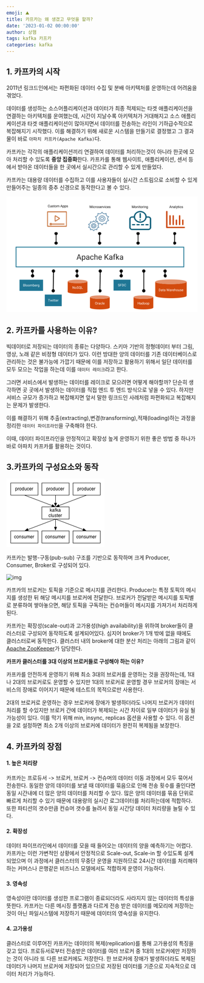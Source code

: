 ```yaml
---
emoji: ⛰
title: 카프카는 왜 생겼고 무엇을 할까?
date: '2023-01-02 00:00:00'
author: 상햄
tags: kafka 카프카
categories: kafka
---
```




## 1. 카프카의 시작

2011년 링크드인에서는 파편화된 데이터 수집 및 분배 아키텍처를 운영하는데 어려움을 겪었다.

데이터를 생성하는 소스어플리케이션과 데이터가 최종 적제되는 타겟 애플리케이션을 연결하는 아키텍처를 운여했는데, 시간이 지날수록 아키텍처가 거대해지고 소스 애플리케이션과 타겟 애플리케이션이 많아지면서 데이터를 전송하는 라인이 기하급수적으로 복잡해지기 시작했다. 이를 해결하기 위해 새로운 시스템을 만들기로 결정했고 그 결과물이 바로 `아파치 카프카(Apache Kafka)`다.

카프카는 각각의 애플리케이션끼리 연결하여 데이터를 처리하는것이 아니라 한곳에 모아 처리할 수 있도록 **중앙 집중화**한다. 카프카를 통해 웹사이트, 애플리케이션, 센서 등에서 받아온 데이터들을 한 곳에서 실시간으로 관리할 수 있게 만들었다.  

카프카는 대용량 데이터를 수집하고 이를 사용자들이 실시간 스트림으로 소비할 수 있게 만들어주는 일종의 중추 신경으로 동작한다고 볼 수 있다.

![img](./kafka_architecture.png)



## 2. 카프카를 사용하는 이유?

빅데이터로 저장되는 데이터의 종류는 다양하다. 스키마 기반의 정형데이터 부터 그림, 영상, 노래 같은 비정형 데이터가 있다. 이런 방대한 양의 데이터를 기존 데이터베이스로 관리하는 것은 불가능에 가깝기 때문에 이를 저장하고 활용하기 위해서 일단 데이터를 모두 모으는 작업을 하는데 이를 `데이터 레이크`라고 한다.

그러면 서비스에서 발생하는 데이터를 레이크로 모으려면 어떻게 해야할까? 단순히 생각하면 곳 곳에서 발생하는 데이터를 직접 엔드 투 엔드 방식으로 넣을 수 있다. 하지만 서비스 규모가 증가하고 복잡해지면 앞서 말한 링크드인 사례처럼 파편화되고 복잡해지는 문제가 발생한다.

이를 해결하기 위해 추출(extracting),변경(transforming),적재(loading)하는 과정을 정리한 `데이터 파이프라인`을 구축해야 한다.

이때, 데이터 파이프라인을 안정적이고 확장성 높게 운영하기 위한 좋은 방법 중 하나가 바로 아파치 카프카를 활용하는 것이다.



## 3.카프카의 구성요소와 동작

![img](./kafka-structure.png)

카프카는 발행-구동(pub-sub) 구조를 기반으로 동작하며 크게 Producer, Consumer, Broker로 구성되어 있다.

![img](https://t1.daumcdn.net/cfile/tistory/270D49435509151E2A)

카프카의 브로커는 토픽을 기준으로 메시지를 관리한다. Producer는 특정 토픽의 메시지를 생성한 뒤 해당 메시지를 브로커에 전달한다. 브로커가 전달받은 메시지를 토픽별로 분류하여 쌓아놓으면, 해당 토픽을 구독하는 컨슈머들이 메시지를 가져가서 처리하게 된다.

카프카는 확장성(scale-out)과 고가용성(high availability)을 위하여 broker들이 클러스터로 구성되어 동작하도록 설계되어있다. 심지어 broker가 1개 밖에 없을 때에도 클러스터로써 동작한다. 클러스터 내의 broker에 대한 분산 처리는 아래의 그림과 같이 [Apache ZooKeeper](http://zookeeper.apache.org/)가 담당한다.



**카프카 클러스터를 3대 이상의 브로커들로 구성해야 하는 이유?**

카프카를 안전하게 운영하기 위해 최소 3대의 브로커를 운영하는 것을 권장하는데, 1대나 2대의 브로커로도 운영할 수 있지만 1대의 브로커로 운영할 경우 브로커의 장애는 서비스의 장애로 이어지기 때문에 테스트의 목적으로만 사용한다.

2대의 브로커로 운영하는 경우 브로커에 장애가 발생하더라도 나머지 브로커가 데이터 처리를 할 수있지만 브로커 간에 데이터가 복제되는 시간 차이로 일부 데이터가 유실 될 가능성이 있다. 이를 막기 위해 min, insync, replicas 옵션을 사용할 수 있다. 이 옵션을 2로 설정하면 최소 2개 이상의 브로커에 데이터가 완전히 복제됨을 보장한다.



## 4. 카프카의 장점

#### 1. 높은 처리량

카프카는 프로듀서 -> 브로커, 브로커 -> 컨슈머의 데이터 이동 과정에서 모두 묶어서 전송한다. 동일한 양의 데이터를 보낼 때 데이터를 묶음으로 인해 전송 횟수를 줄인다면 동일 시간내에 더 많은 양의 데이터를 처리할 수 있다. 많은 양의 데이터를 묶음 단위로 빠르게 처리할 수 있기 때문에 대용량의 실시간 로그데이터를 처리하는데에 적합하다. 또한 파티션의 갯수만큼 컨슈머 갯수를 늘려서 동일 시간당 데이터 처리량을 늘릴 수 있다.

#### 2. 확장성

데이터 파이프라인에서 데이터를 모을 때 들어오는 데이터의 양을 예측하기는 어렵다. 카프카는 이런 가변적인 상황에서 안정적으로 Scale-out, Scale-in 할 수있도록 설계 되었으며 이 과정에서 클러스터의 무중단 운영을 지원하므로 24시간 데이터를 처리해야하는 커머스나 은행같은 비즈니스 모델에서도 적합하게 운영이 가능하다.

#### 3. 영속성

영속성이란 데이터를 생성한 프로그램이 종료되더라도 사라지지 않는 데이터의 특성을 뜻한다. 카프카는 다른 메시징 플랫폼과 다르게 전송 받은 데이터를 메모리에 저장하는것이 아닌 파일시스템에 저장하기 때문에 데이터의 영속성을 유지한다.

#### 4. 고가용성

클러스터로 이루어진 카프카는 데이터의 복제(replication)를 통해 고가용성의 특징을 갖고 있다. 프로듀서로부터 전송받은 데이터를 여러 브로커 중 1대의 브로커에만 저장하는 것이 아니라 또 다른 브로커에도 저장한다. 한 브로커에 장애가 발생하더라도 복제된 데이터가 나머지 브로커에 저장되어 있으므로 저장된 데이터를 기준으로 지속적으로 데이터 처리가 가능하다. 



